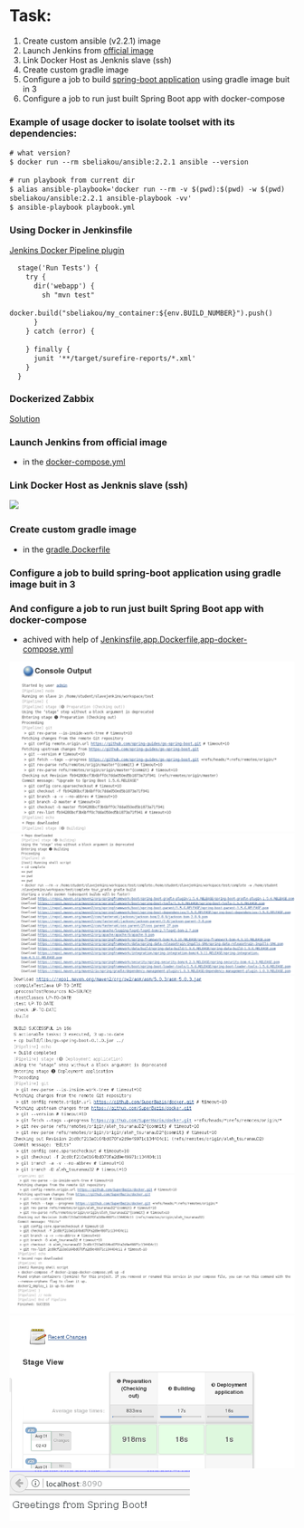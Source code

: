 # Task:
1. Create custom ansible (v2.2.1) image
2. Launch Jenkins from [official image](https://hub.docker.com/_/jenkins/)
3. Link Docker Host as Jenknis slave (ssh)
4. Create custom gradle image
5. Configure a job to build [spring-boot application](https://spring.io/guides/gs/spring-boot/) using gradle image buit in 3
6. Configure a job to run just built Spring Boot app with docker-compose



### Example of usage docker to isolate toolset with its dependencies:

```
# what version?
$ docker run --rm sbeliakou/ansible:2.2.1 ansible --version

# run playbook from current dir
$ alias ansible-playbook='docker run --rm -v $(pwd):$(pwd) -w $(pwd) sbeliakou/ansible:2.2.1 ansible-playbook -vv'
$ ansible-playbook playbook.yml
```

### Using Docker in Jenkinsfile
[Jenkins Docker Pipeline plugin](https://go.cloudbees.com/docs/cloudbees-documentation/cje-user-guide/index.html#docker-workflow)

```
  stage('Run Tests') {
    try {
      dir('webapp') {
        sh "mvn test"
        docker.build("sbeliakou/my_container:${env.BUILD_NUMBER}").push()
      }
    } catch (error) {

    } finally {
      junit '**/target/surefire-reports/*.xml'
    }
  }
```

### Dockerized Zabbix
[Solution](https://www.zabbix.org/wiki/Dockerized_Zabbix)

### Launch Jenkins from official image

- in the [docker-compose.yml](docker-compose.yml)

### Link Docker Host as Jenknis slave (ssh)
<img src="resources/Screenshot from 2017-08-01 02-48-49.png">

### Create custom gradle image
- in the [gradle.Dockerfile](gradle.Dockerfile)

### Configure a job to build spring-boot application using gradle image buit in 3
### And configure a job to run just built Spring Boot app with docker-compose

- achived with help of [Jenkinsfile](Jenkinsfile),[app.Dockerfile](app.Dockerfile),[app-docker-compose.yml](app-docker-compose.yml)

<img src="resources/Screenshot from 2017-08-01 02-59-51.png">
<img src="resources/Screenshot from 2017-08-01 03-00-03.png">
<img src="resources/Screenshot from 2017-08-01 03-00-20.png">
<img src="resources/Screenshot from 2017-08-01 03-00-29.png">
<img src="resources/Screenshot from 2017-08-01 03-01-47.png">
<img src="resources/Screenshot from 2017-08-01 03-02-04.png">

